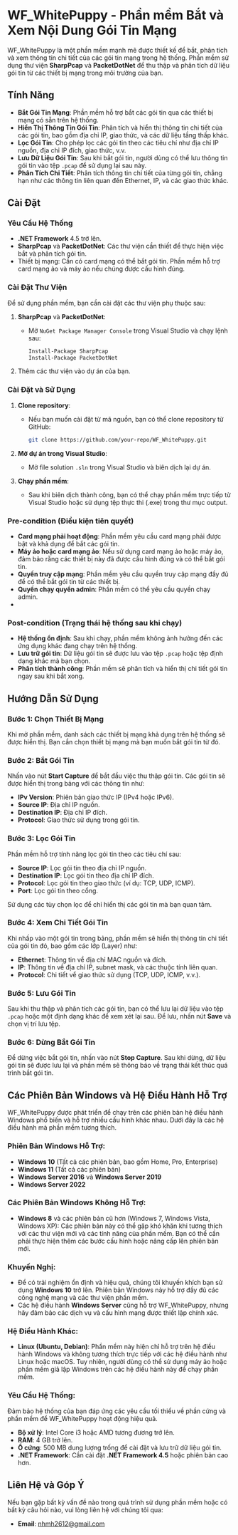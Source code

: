 # WF_WhitePuppy - Phần mềm Bắt và Xem Nội Dung Gói Tin Mạng

WF_WhitePuppy là một phần mềm mạnh mẽ được thiết kế để bắt, phân tích và xem thông tin chi tiết của các gói tin mạng trong hệ thống. Phần mềm sử dụng thư viện **SharpPcap** và **PacketDotNet** để thu thập và phân tích dữ liệu gói tin từ các thiết bị mạng trong môi trường của bạn.

## Tính Năng

- **Bắt Gói Tin Mạng**: Phần mềm hỗ trợ bắt các gói tin qua các thiết bị mạng có sẵn trên hệ thống.
- **Hiển Thị Thông Tin Gói Tin**: Phân tích và hiển thị thông tin chi tiết của các gói tin, bao gồm địa chỉ IP, giao thức, và các dữ liệu tầng thấp khác.
- **Lọc Gói Tin**: Cho phép lọc các gói tin theo các tiêu chí như địa chỉ IP nguồn, địa chỉ IP đích, giao thức, v.v.
- **Lưu Dữ Liệu Gói Tin**: Sau khi bắt gói tin, người dùng có thể lưu thông tin gói tin vào tệp `.pcap` để sử dụng lại sau này.
- **Phân Tích Chi Tiết**: Phân tích thông tin chi tiết của từng gói tin, chẳng hạn như các thông tin liên quan đến Ethernet, IP, và các giao thức khác.

## Cài Đặt

### Yêu Cầu Hệ Thống

- **.NET Framework** 4.5 trở lên.
- **SharpPcap** và **PacketDotNet**: Các thư viện cần thiết để thực hiện việc bắt và phân tích gói tin.
- Thiết bị mạng: Cần có card mạng có thể bắt gói tin. Phần mềm hỗ trợ card mạng ảo và máy ảo nếu chúng được cấu hình đúng.

### Cài Đặt Thư Viện

Để sử dụng phần mềm, bạn cần cài đặt các thư viện phụ thuộc sau:

1. **SharpPcap** và **PacketDotNet**:
   - Mở `NuGet Package Manager Console` trong Visual Studio và chạy lệnh sau:
     ```bash
     Install-Package SharpPcap
     Install-Package PacketDotNet
     ```

2. Thêm các thư viện vào dự án của bạn.

### Cài Đặt và Sử Dụng

1. **Clone repository**:
   - Nếu bạn muốn cài đặt từ mã nguồn, bạn có thể clone repository từ GitHub:
     ```bash
     git clone https://github.com/your-repo/WF_WhitePuppy.git
     ```

2. **Mở dự án trong Visual Studio**:
   - Mở file solution `.sln` trong Visual Studio và biên dịch lại dự án.

3. **Chạy phần mềm**:
   - Sau khi biên dịch thành công, bạn có thể chạy phần mềm trực tiếp từ Visual Studio hoặc sử dụng tệp thực thi (.exe) trong thư mục output.

### Pre-condition (Điều kiện tiên quyết)

- **Card mạng phải hoạt động**: Phần mềm yêu cầu card mạng phải được bật và khả dụng để bắt các gói tin.
- **Máy ảo hoặc card mạng ảo**: Nếu sử dụng card mạng ảo hoặc máy ảo, đảm bảo rằng các thiết bị này đã được cấu hình đúng và có thể bắt gói tin.
- **Quyền truy cập mạng**: Phần mềm yêu cầu quyền truy cập mạng đầy đủ để có thể bắt gói tin từ các thiết bị.
- **Quyền chạy quyển admin**: Phần mềm có thể yêu cầu quyền chạy admin.
- 
### Post-condition (Trạng thái hệ thống sau khi chạy)

- **Hệ thống ổn định**: Sau khi chạy, phần mềm không ảnh hưởng đến các ứng dụng khác đang chạy trên hệ thống.
- **Lưu trữ gói tin**: Dữ liệu gói tin sẽ được lưu vào tệp `.pcap` hoặc tệp định dạng khác mà bạn chọn.
- **Phân tích thành công**: Phần mềm sẽ phân tích và hiển thị chi tiết gói tin ngay sau khi bắt xong.

## Hướng Dẫn Sử Dụng

### Bước 1: Chọn Thiết Bị Mạng

Khi mở phần mềm, danh sách các thiết bị mạng khả dụng trên hệ thống sẽ được hiển thị. Bạn cần chọn thiết bị mạng mà bạn muốn bắt gói tin từ đó.

### Bước 2: Bắt Gói Tin

Nhấn vào nút **Start Capture** để bắt đầu việc thu thập gói tin. Các gói tin sẽ được hiển thị trong bảng với các thông tin như:

- **IPv Version**: Phiên bản giao thức IP (IPv4 hoặc IPv6).
- **Source IP**: Địa chỉ IP nguồn.
- **Destination IP**: Địa chỉ IP đích.
- **Protocol**: Giao thức sử dụng trong gói tin.

### Bước 3: Lọc Gói Tin

Phần mềm hỗ trợ tính năng lọc gói tin theo các tiêu chí sau:

- **Source IP**: Lọc gói tin theo địa chỉ IP nguồn.
- **Destination IP**: Lọc gói tin theo địa chỉ IP đích.
- **Protocol**: Lọc gói tin theo giao thức (ví dụ: TCP, UDP, ICMP).
- **Port**: Lọc gói tin theo cổng.

Sử dụng các tùy chọn lọc để chỉ hiển thị các gói tin mà bạn quan tâm.

### Bước 4: Xem Chi Tiết Gói Tin

Khi nhấp vào một gói tin trong bảng, phần mềm sẽ hiển thị thông tin chi tiết của gói tin đó, bao gồm các lớp (Layer) như:

- **Ethernet**: Thông tin về địa chỉ MAC nguồn và đích.
- **IP**: Thông tin về địa chỉ IP, subnet mask, và các thuộc tính liên quan.
- **Protocol**: Chi tiết về giao thức sử dụng (TCP, UDP, ICMP, v.v.).

### Bước 5: Lưu Gói Tin

Sau khi thu thập và phân tích các gói tin, bạn có thể lưu lại dữ liệu vào tệp `.pcap` hoặc một định dạng khác để xem xét lại sau. Để lưu, nhấn nút **Save** và chọn vị trí lưu tệp.

### Bước 6: Dừng Bắt Gói Tin

Để dừng việc bắt gói tin, nhấn vào nút **Stop Capture**. Sau khi dừng, dữ liệu gói tin sẽ được lưu lại và phần mềm sẽ thông báo về trạng thái kết thúc quá trình bắt gói tin.

## Các Phiên Bản Windows và Hệ Điều Hành Hỗ Trợ

WF_WhitePuppy được phát triển để chạy trên các phiên bản hệ điều hành Windows phổ biến và hỗ trợ nhiều cấu hình khác nhau. Dưới đây là các hệ điều hành mà phần mềm tương thích.

### Phiên Bản Windows Hỗ Trợ:

- **Windows 10** (Tất cả các phiên bản, bao gồm Home, Pro, Enterprise)
- **Windows 11** (Tất cả các phiên bản)
- **Windows Server 2016** và **Windows Server 2019**
- **Windows Server 2022**

### Các Phiên Bản Windows Không Hỗ Trợ:

- **Windows 8** và các phiên bản cũ hơn (Windows 7, Windows Vista, Windows XP): Các phiên bản này có thể gặp khó khăn khi tương thích với các thư viện mới và các tính năng của phần mềm. Bạn có thể cần phải thực hiện thêm các bước cấu hình hoặc nâng cấp lên phiên bản mới.

### Khuyến Nghị:

- Để có trải nghiệm ổn định và hiệu quả, chúng tôi khuyến khích bạn sử dụng **Windows 10** trở lên. Phiên bản Windows này hỗ trợ đầy đủ các công nghệ mạng  và các thư viện phần mềm.
- Các hệ điều hành **Windows Server** cũng hỗ trợ WF_WhitePuppy, nhưng hãy đảm bảo các dịch vụ và cấu hình mạng được thiết lập chính xác.

### Hệ Điều Hành Khác:

- **Linux (Ubuntu, Debian)**: Phần mềm này hiện chỉ hỗ trợ trên hệ điều hành Windows và không tương thích trực tiếp với các hệ điều hành như Linux hoặc macOS. Tuy nhiên, người dùng có thể sử dụng máy ảo hoặc phần mềm giả lập Windows trên các hệ điều hành này để chạy phần mềm.

### Yêu Cầu Hệ Thống:

Đảm bảo hệ thống của bạn đáp ứng các yêu cầu tối thiểu về phần cứng và phần mềm để WF_WhitePuppy hoạt động hiệu quả.
- **Bộ xử lý**: Intel Core i3 hoặc AMD tương đương trở lên.
- **RAM**: 4 GB trở lên.
- **Ổ cứng**: 500 MB dung lượng trống để cài đặt và lưu trữ dữ liệu gói tin.
- **.NET Framework**: Cần cài đặt **.NET Framework 4.5** hoặc phiên bản cao hơn.

## Liên Hệ và Góp Ý

Nếu bạn gặp bất kỳ vấn đề nào trong quá trình sử dụng phần mềm hoặc có bất kỳ câu hỏi nào, vui lòng liên hệ với chúng tôi qua:

- **Email**: nhmh2612@gmail.com



